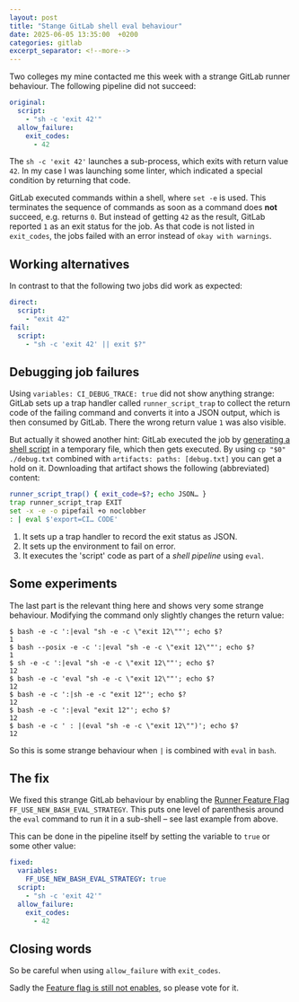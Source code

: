 ```yaml
---
layout: post
title: "Stange GitLab shell eval behaviour"
date: 2025-06-05 13:35:00  +0200
categories: gitlab
excerpt_separator: <!--more-->
---
```


Two colleges my mine contacted me this week with a strange GitLab runner behaviour.
The following pipeline did not succeed:

```yaml
original:
  script:
    - "sh -c 'exit 42'"
  allow_failure:
    exit_codes:
      - 42
```

<!--more-->

The `sh -c 'exit 42'` launches a sub-process, which exits with return value `42`.
In my case I was launching some linter, which indicated a special condition by returning that code.

GitLab executed commands within a shell, where `set -e` is used.
This terminates the sequence of commands as soon as a command does **not** succeed, e.g. returns `0`.
But instead of getting `42` as the result, GitLab reported `1` as an exit status for the job.
As that code is not listed in `exit_codes`, the jobs failed with an error instead of `okay with warnings`.

## Working alternatives

In contrast to that the following two jobs did work as expected:

```yaml
direct:
  script:
    - "exit 42"
fail:
  script:
    - "sh -c 'exit 42' || exit $?"
```

## Debugging job failures

Using `variables: CI_DEBUG_TRACE: true` did not show anything strange:
GitLab sets up a trap handler called `runner_script_trap` to collect the return code of the failing command and converts it into a JSON output, which is then consumed by GitLab.
There the wrong return value `1` was also visible.

But actually it showed another hint:
GitLab executed the job by [generating a shell script][1] in a temporary file, which then gets executed.
By using `cp "$0" ./debug.txt` combined with `artifacts: paths: [debug.txt]` you can get a hold on it.
Downloading that artifact shows the following (abbreviated) content:

```sh
runner_script_trap() { exit_code=$?; echo JSON… }
trap runner_script_trap EXIT
set -x -e -o pipefail +o noclobber
: | eval $'export=CI… CODE'
```

1. It sets up a trap handler to record the exit status as JSON.
2. It sets up the environment to fail on error.
3. It executes the 'script' code as part of a _shell pipeline_ using `eval`.

## Some experiments

The last part is the relevant thing here and shows very some strange behaviour.
Modifying the command only slightly changes the return value:

```console
$ bash -e -c ':|eval "sh -e -c \"exit 12\""'; echo $?
1
$ bash --posix -e -c ':|eval "sh -e -c \"exit 12\""'; echo $?
1
$ sh -e -c ':|eval "sh -e -c \"exit 12\""'; echo $?
12
$ bash -e -c 'eval "sh -e -c \"exit 12\""'; echo $?
12
$ bash -e -c ':|sh -e -c "exit 12"'; echo $?
12
$ bash -e -c ':|eval "exit 12"'; echo $?
12
$ bash -e -c ' : |(eval "sh -e -c \"exit 12\"")'; echo $?
12
```

So this is some strange behaviour when `|` is combined with `eval` in `bash`.

## The fix

We fixed this strange GitLab behaviour by enabling the [Runner Feature Flag](https://docs.gitlab.com/runner/configuration/feature-flags/#available-feature-flags) `FF_USE_NEW_BASH_EVAL_STRATEGY`.
This puts one level of parenthesis around the `eval` command to run it in a sub-shell – see last example from above.

This can be done in the pipeline itself by setting the variable to `true` or some other value:
```yaml
fixed:
  variables:
    FF_USE_NEW_BASH_EVAL_STRATEGY: true
  script:
    - "sh -c 'exit 42'"
  allow_failure:
    exit_codes:
      - 42
```

## Closing words

So be careful when using `allow_failure` with `exit_codes`.

Sadly the [Feature flag is still not enables][2], so please vote for it.

[1]: https://gitlab.com/gitlab-org/gitlab-runner/-/blob/main/shells/bash.go?ref_type=heads#L394-398
[2]: https://gitlab.com/gitlab-org/gitlab-runner/-/issues/27909
